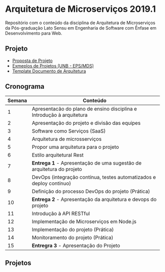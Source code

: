 # Arquitetura de Microserviços 2019.1

Repositório com o conteúdo da disciplina de Arquitetura de Microserviços da Pós-graduação Lato Sensu em Engenharia de Software com Ênfase em Desenvolvimento para Web.

## Projeto
* [Proposta de Projeto](https://docs.google.com/document/d/16NqDmR0DPG2JcMWISkUpIdeKvDl8RKrnIjN4jx0kpx0/edit?usp=sharing)
* [Exmeplos de Projetos (UNB - EPS/MDS)](https://github.com/fga-eps-mds?utf8=%E2%9C%93&q=2017.2)
* [Template Documento de Arquitetura](https://github.com/prof-jesielviana/microservicos-2019-1/tree/master/templates)

## Cronograma
| Semana | Conteúdo |
| ------ | ------ |
| 1 | Apresentacão do plano de ensino disciplina e Introdução à arquitetura |
| 2 | Apresentação do projeto e divisão das equipes |
| 3 | Software como Serviços (SaaS) |
| 4 | Arquitetura de microsserviços |
| 5 | Propor uma arquitetura para o projeto  |
| 6 | Estilo arquitetural Rest |
| 7 | **Entrega 1** - Apresentação de uma sugestão de arquitetura do projeto |
| 8 | DevOps (integração contínua, testes automatizados e deploy contínuo) |
| 9 | Definição do processo DevOps do projeto (Prática) |
| 10 |  **Entrega 2** - Apresentação da arquitetura e devops do projeto  |
| 11 | Introdução à API RESTful |
| 12 | Implementação de Microserviços em Node.js |
| 13 |  Implementação do projeto  (Prática) |
| 14 |  Monitoramento do projeto   (Prática) |
| 15 |  **Entregra 3** - Apresentação do Projeto |


  ## Projetos

